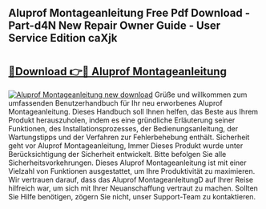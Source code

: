 ## Aluprof Montageanleitung Free Pdf Download - Part-d4N New Repair Owner Guide - User Service Edition caXjk

# <h2><a href="http://df712u.blite.top/?on=Aluprof+Montageanleitung">🔗Download 👉🔴 Aluprof Montageanleitung</a></h2>

[![Aluprof Montageanleitung new download](https://i.imgur.com/lujVjoI.png)](http://df712u.blite.top/?on=Aluprof+Montageanleitung)
Grüße und willkommen zum umfassenden Benutzerhandbuch für Ihr neu erworbenes Aluprof Montageanleitung. Dieses Handbuch soll Ihnen helfen, das Beste aus Ihrem Produkt herauszuholen, indem es eine gründliche Erläuterung seiner Funktionen, des Installationsprozesses, der Bedienungsanleitung, der Wartungstipps und der Verfahren zur Fehlerbehebung enthält. Sicherheit geht vor Aluprof Montageanleitung, Immer Dieses Produkt wurde unter Berücksichtigung der Sicherheit entwickelt. Bitte befolgen Sie alle Sicherheitsvorkehrungen. Dieses Aluprof Montageanleitung ist mit einer Vielzahl von Funktionen ausgestattet, um Ihre Produktivität zu maximieren. Wir vertrauen darauf, dass das Aluprof MontageanleitungD auf Ihrer Reise hilfreich war, um sich mit Ihrer Neuanschaffung vertraut zu machen. Sollten Sie Hilfe benötigen, zögern Sie nicht, unser Support-Team zu kontaktieren.
